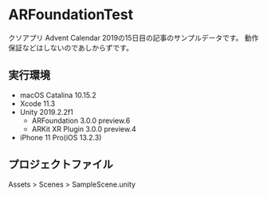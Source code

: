 # ARFoundationTest
クソアプリ Advent Calendar 2019の15日目の記事のサンプルデータです。 動作保証などはしないのであしからずです。

## 実行環境
- macOS Catalina 10.15.2
- Xcode 11.3
- Unity 2019.2.2f1
  - ARFoundation 3.0.0 preview.6
  - ARKit XR Plugin 3.0.0 preview.4
- iPhone 11 Pro(iOS 13.2.3)

## プロジェクトファイル
Assets > Scenes > SampleScene.unity
